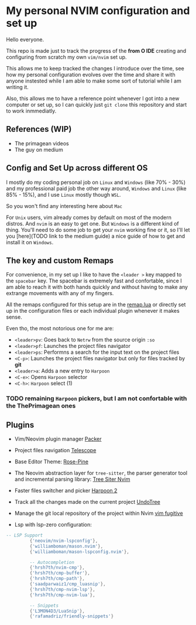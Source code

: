 # My personal NVIM configuration and set up

Hello everyone.

This repo is made just to track the progress of the **from O IDE** creating and configuring from scratch
my own `vim/nvim` set up.

This allows me to keep tracked the changes I introduce over the time, see how my personal configuration evolves over the time and share it with anyone instested while I am able to make some sort of tutorial while I am writing it.

Also, this allows me to have a reference point whenever I got into a new computer or set up, so I can quickly just `git clone` this repository and start to work inmmediatly.

## References (WIP)

- The primagean videos
- The guy on medium

## Config and Set Up across different OS

I mostly do my coding personal job on `Linux` and `Windows` (like 70% - 30%) and my professional paid job the other way around, `Windows` and `Linux` (like 85% - 15%), and I use `Linux` mostly though `WSL`.

So you won't find any interesting here about `Mac`

For `Unix` users, vim already comes by default on most of the modern distros. And `nvim` is an easy to get one.
But `Windows` is a different kind of thing. You'll need to do some job to get your `nvim` working fine or it, so I'll let you [here](TODO link to the medium guide) a nice guide of how to get and install it on `Windows`.

## The **<leader>** key and custom Remaps 

For convenience, in my set up I like to have the `<leader >` key mapped to the `spacebar` key.
The spacebar is extremely fast and confortable, since I am able to reach it with both hands quickly and without having to make any extrange movements with any of my fingers.

All the remaps configured for this setup are in the [remap.lua](./lua/therustifyer/remap.lua)
or directly set up in the configuration files or each individual plugin whenever it makes sense.

Even tho, the most notorious one for me are:

- `<leader>pv`: Goes back to `Netrw` from the source origin `:so`
- `<leader>pf`: Launches the project files navigator  
- `<leader>ps`: Performns a search for the input text on the project files 
- `<C-p>`: Launches the project files navigator but only for files tracked by **git**
- `<leader>a`: Adds a new entry to `Harpoon`
- `<C-e>`: Opens `Harpoon` selector
- `<C-h>`: `Harpoon` select (1)
### TODO remaining `Harpoon` pickers, but I am not confortable with the ThePrimagean ones

## Plugins 

- Vim/Neovim plugin manager [Packer](https://github.com/wbthomason/packer.nvim)
- Project files navigation [Telescope](https://github.com/nvim-telescope/telescope.nvim)
- Base Editor Theme: [Rose-Pine](https://github.com/rose-pine/neovim)
- The Neovim abstraction layer for `tree-sitter`, the parser generator tool and incremental parsing library: [Tree Siter Nvim](https://github.com/nvim-treesitter/nvim-treesitter)
 - Faster files switcher and picker [Harpoon 2](https://github.com/ThePrimeagen/harpoon/tree/harpoon2)
 - Track all the changes made on the current project [UndoTree](https://github.com/mbbill/undotree)
 - Manage the git local repository of the project within Nvim [vim fugitive](https://github.com/tpope/vim-fugitive)

 - Lsp with lsp-zero configuration:

 ```lua
 -- LSP Support
		  {'neovim/nvim-lspconfig'},
		  {'williamboman/mason.nvim'},
		  {'williamboman/mason-lspconfig.nvim'},

		  -- Autocompletion
		  {'hrsh7th/nvim-cmp'},
		  {'hrsh7th/cmp-buffer'},
		  {'hrsh7th/cmp-path'},
		  {'saadparwaiz1/cmp_luasnip'},
		  {'hrsh7th/cmp-nvim-lsp'},
		  {'hrsh7th/cmp-nvim-lua'},

		  -- Snippets
		  {'L3MON4D3/LuaSnip'},
		  {'rafamadriz/friendly-snippets'}
 ```


